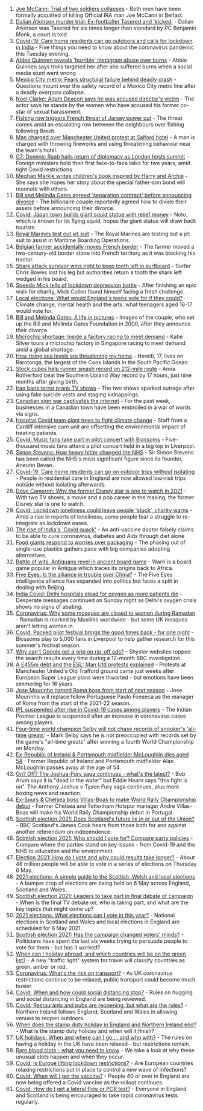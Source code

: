 1. [Joe McCann: Trial of two soldiers collapses](https://www.bbc.co.uk/news/uk-northern-ireland-56942056) - Both men have been formally acquitted of killing Official IRA man Joe McCann in Belfast.
2. [Dalian Atkinson murder trial: Ex-footballer Tasered and 'kicked'](https://www.bbc.co.uk/news/uk-england-shropshire-56979521) - Dalian Atkinson was Tasered for six times longer than standard by PC Benjamin Monk, a court is told.
3. [Covid-19: Care home residents can go outdoors and calls for lockdown in India](https://www.bbc.co.uk/news/uk-56986787) - Five things you need to know about the coronavirus pandemic this Tuesday evening.
4. [Abbie Quinnen reveals 'horrible' Instagram abuse over burns](https://www.bbc.co.uk/news/uk-56971201) - Abbie Quinnen says trolls targeted her after she suffered burns when a social media stunt went wrong.
5. [Mexico City metro: Fears structural failure behind deadly crash](https://www.bbc.co.uk/news/world-latin-america-56985164) - Questions mount over the safety record of a Mexico City metro line after a deadly overpass collapse.
6. [Noel Clarke: Adam Deacon says he was accused director's victim](https://www.bbc.co.uk/news/entertainment-arts-56983555) - The actor says he stands by the women who have accused his former co-star of sexual harassment.
7. [Fishing row triggers French threat of Jersey power cut](https://www.bbc.co.uk/news/world-europe-56984886) - The threat comes amid an escalating row between the neighbours over fishing following Brexit.
8. [Man charged over Manchester United protest at Salford hotel](https://www.bbc.co.uk/news/uk-england-manchester-56985710) - A man is charged with throwing fireworks and using threatening behaviour near the team's hotel.
9. [G7: Dominic Raab hails return of diplomacy as London hosts summit](https://www.bbc.co.uk/news/uk-56976093) - Foreign ministers hold their first face-to-face talks for two years, amid tight Covid restrictions.
10. [Meghan Markle writes children's book inspired by Harry and Archie](https://www.bbc.co.uk/news/entertainment-arts-56978021) - She says she hopes her story about the special father-son bond will resonate with others.
11. [Bill and Melinda Gates agreed 'separation contract' before announcing divorce](https://www.bbc.co.uk/news/world-us-canada-56984733) - The billionaire couple reportedly agreed how to divide their assets before announcing their divorce.
12. [Covid: Japan town builds giant squid statue with relief money](https://www.bbc.co.uk/news/world-europe-56978075) - Noto, which is known for its flying squid, hopes the giant statue will draw back tourists.
13. [Royal Marines test out jet suit](https://www.bbc.co.uk/news/uk-56979994) - The Royal Marines are testing out a jet suit to assist in Maritime Boarding Operations.
14. [Belgian farmer accidentally moves French border](https://www.bbc.co.uk/news/world-europe-56978344) - The farmer moved a two-century-old border stone into French territory as it was blocking his tractor.
15. [Shark attack survivor wins right to keep tooth left in surfboard](https://www.bbc.co.uk/news/world-australia-56979429) - Surfer Chris Bowes lost his leg but authorities return a tooth the shark left wedged in his board.
16. [Speedo Mick tells of lockdown depression battle](https://www.bbc.co.uk/news/uk-56982991) - After finishing an epic walk for charity, Mick Cullen found himself facing a fresh challenge.
17. [Local elections: What would England's teens vote for if they could?](https://www.bbc.co.uk/news/uk-politics-56949103) - Climate change, mental health and the arts: what teenagers aged 16-17 would vote for.
18. [Bill and Melinda Gates: A life in pictures](https://www.bbc.co.uk/news/world-us-canada-56974222) - Images of the couple, who set up the Bill and Melinda Gates Foundation in 2000, after they announce their divorce.
19. [Microchip shortage: Inside a factory racing to meet demand](https://www.bbc.co.uk/news/business-56943292) - Katie Silver tours a microchip factory in Singapore racing to meet demand amid a global shortage.
20. [How rising sea levels are threatening my home](https://www.bbc.co.uk/news/world-asia-56853156) - Hereiti, 17, lives on Rarotonga, the largest of the Cook Islands in the South Pacific Ocean.
21. [Stock cubes help runner smash record on 212-mile route](https://www.bbc.co.uk/news/uk-scotland-56971220) - Anna Rutherford beat the Southern Upland Way record by 17 hours, just nine months after giving birth.
22. [Iraq bans terror prank TV shows](https://www.bbc.co.uk/news/world-middle-east-56973968) - The two shows sparked outrage after using fake suicide vests and staging kidnappings.
23. [Canadian sign war captivates the internet](https://www.bbc.co.uk/news/world-us-canada-56972907) - For the past week, businesses in a Canadian town have been embroiled in a war of words via signs.
24. [Hospital Covid team plant trees to fight climate change](https://www.bbc.co.uk/news/science-environment-56944931) - Staff from a Cardiff intensive care unit are offsetting the environmental impact of treating patients.
25. [Covid: Music fans take part in pilot concert with Blossoms](https://www.bbc.co.uk/news/entertainment-arts-56971450) - Five-thousand music fans attend a pilot concert held in a big top in Liverpool.
26. [Simon Stevens: How heavy hitter changed the NHS](https://www.bbc.co.uk/news/health-56945830) - Sir Simon Stevens has been called the NHS's most significant figure since its founder, Aneurin Bevan.
27. [Covid-19: Care home residents can go on outdoor trips without isolating](https://www.bbc.co.uk/news/uk-56977779) - People in residential care in England are now allowed low-risk trips outside without isolating afterwards.
28. [Dove Cameron: Why the former Disney star is one to watch in 2021](https://www.bbc.co.uk/news/entertainment-arts-56943632) - With two TV shows, a movie and a pop career in the making, the former Disney star is one to watch.
29. [Covid: Lockdown loneliness could leave people 'stuck', charity warns](https://www.bbc.co.uk/news/uk-england-56808885) - Amid a rise in reports of loneliness, some people fear a struggle to re-integrate as lockdown eases.
30. [The rise of India's 'Covid quack'](https://www.bbc.co.uk/news/blogs-trending-56845610) - An anti-vaccine doctor falsely claims to be able to cure coronavirus, diabetes and Aids through diet alone
31. [Food giants respond to worries over packaging](https://www.bbc.co.uk/news/business-56770732) - The phasing out of single-use plastics gathers pace with big companies adopting alternatives.
32. [Battle of wits: Antiguans revel in ancient board game](https://www.bbc.co.uk/news/world-latin-america-56814500) - Warri is a board game popular in Antigua which traces its origins back to Africa.
33. [Five Eyes: Is the alliance in trouble over China?](https://www.bbc.co.uk/news/world-56970640) - The Five Eyes intelligence alliance has expanded into politics but faces a split in dealing with Beijing.
34. [India Covid: Delhi hospitals plead for oxygen as more patients die](https://www.bbc.co.uk/news/world-asia-india-56940595) - Desperate messages continued on Sunday night as Delhi's oxygen crisis shows no signs of abating.
35. [Coronavirus: Why some mosques are closed to women during Ramadan](https://www.bbc.co.uk/news/uk-56937289) - Ramadan is marked by Muslims worldwide - but some UK mosques aren't letting women in.
36. [Covid: Packed pilot festival brings the good times back - for one night](https://www.bbc.co.uk/news/entertainment-arts-56962231) - Blossoms play to 5,000 fans in Liverpool to help gather research for this summer's festival season.
37. [Why can't Google get a grip on rip-off ads?](https://www.bbc.co.uk/news/technology-56886957) - Shyster websites topped the search results every time during a 12-month BBC investigation.
38. [A £455m debt and the ESL: Man Utd protests explained](https://www.bbc.co.uk/sport/football/56966096) - Protests at Manchester United's Old Trafford ground came just weeks after European Super League plans were thwarted - but emotions have been simmering for 16 years.
39. [Jose Mourinho named Roma boss from start of next season](https://www.bbc.co.uk/sport/football/56983649) - Jose Mourinho will replace fellow Portuguese Paulo Fonseca as the manager of Roma from the start of the 2021-22 season.
40. [IPL suspended after rise in Covid-19 cases among players](https://www.bbc.co.uk/sport/cricket/56978321) - The Indian Premier League is suspended after an increase in coronavirus cases among players.
41. [Four-time world champion Selby will not chase records of snooker's 'all-time greats'](https://www.bbc.co.uk/sport/snooker/56973917) - Mark Selby says he is not preoccupied with records set by the game's "all-time greats" after winning a fourth World Championship on Monday.
42. [Ex-Republic of Ireland & Portsmouth midfielder McLoughlin dies aged 54](https://www.bbc.co.uk/sport/football/56985844) - Former Republic of Ireland and Portsmouth midfielder Alan McLoughlin passes away at the age of 54.
43. [On? Off? The Joshua-Fury saga continues - what's the latest?](https://www.bbc.co.uk/sport/boxing/56936562) - Bob Arum says it is "dead in the water" but Eddie Hearn says "this fight is on". The Anthony Joshua v Tyson Fury saga continues, plus more boxing news and reaction.
44. [Ex-Spurs & Chelsea boss Villas-Boas to make World Rally Championship debut](https://www.bbc.co.uk/sport/motorsport/56966901) - Former Chelsea and Tottenham Hotspur manager Andre Villas-Boas will make his World Rally Championship debut in Portugal.
45. [Scottish election 2021: Does Scotland's future lie in or out of the Union?](https://www.bbc.co.uk/news/uk-scotland-56970549) - BBC Scotland's James Cook hears from those both for and against another referendum on independence.
46. [Scottish election 2021: Who should I vote for? Compare party policies](https://www.bbc.co.uk/news/uk-scotland-scotland-politics-56510773) - Compare where the parties stand on key issues - from Covid-19 and the NHS to education and the environment.
47. [Election 2021: How do I vote and why could results take longer?](https://www.bbc.co.uk/news/uk-politics-56581106) - About 48 million people will be able to vote in a series of elections on Thursday 6 May.
48. [2021 elections: A simple guide to the Scottish, Welsh and local elections](https://www.bbc.co.uk/news/uk-politics-56286643) - A bumper crop of elections are being held on 6 May across England, Scotland and Wales.
49. [Scottish election 2021: Leaders to take part in final debate of campaign](https://www.bbc.co.uk/news/uk-scotland-scotland-politics-56930731) - When is the final TV debate on, who is taking part, and what are the key topics that might come up?
50. [2021 elections: What elections can I vote in this year?](https://www.bbc.co.uk/news/56129210) - National elections in Scotland and Wales and local elections in England are scheduled for 6 May 2021.
51. [Scottish election 2021: Has the campaign changed voters' minds?](https://www.bbc.co.uk/news/uk-scotland-scotland-politics-56969880) - Politicians have spent the last six weeks trying to persuade people to vote for them - but has it worked?
52. [When can I holiday abroad, and which countries will be on the green list?](https://www.bbc.co.uk/news/explainers-52544307) - A new "traffic light" system for travel will classify countries as green, amber or red.
53. [Coronavirus: What's the risk on transport?](https://www.bbc.co.uk/news/health-51736185) - As UK coronavirus restrictions continue to be relaxed, public transport could become much busier.
54. [Covid: When and how could social distancing stop?](https://www.bbc.co.uk/news/uk-51506729) - Rules on hugging and social distancing in England are being reviewed.
55. [Covid: Restaurants and pubs are reopening, but what are the rules?](https://www.bbc.co.uk/news/business-52977388) - Northern Ireland follows England, Scotland and Wales in allowing venues to reopen outdoors.
56. [When does the stamp duty holiday in England and Northern Ireland end?](https://www.bbc.co.uk/news/business-53319433) - What is the stamp duty holiday and when will it finish?
57. [UK holidays: When and where can I go.... and who with?](https://www.bbc.co.uk/news/explainers-52646738) - The rules on having a holiday in the UK have been relaxed - but restrictions remain.
58. [Rare blood clots - what you need to know](https://www.bbc.co.uk/news/health-56674796) - We take a look at why these unusual clots happen and when they occur.
59. [Covid: Is Europe lifting lockdown restrictions?](https://www.bbc.co.uk/news/explainers-53640249) - Are European countries relaxing restrictions put in place to control a new wave of infections?
60. [Covid: When will I get the vaccine?](https://www.bbc.co.uk/news/health-55045639) - People 40 or over in England are now being offered a Covid vaccine as the rollout continues.
61. [Covid: How do I get a lateral flow or PCR test?](https://www.bbc.co.uk/news/health-51943612) - Everyone in England and Scotland is being encouraged to take rapid coronavirus tests regularly.
